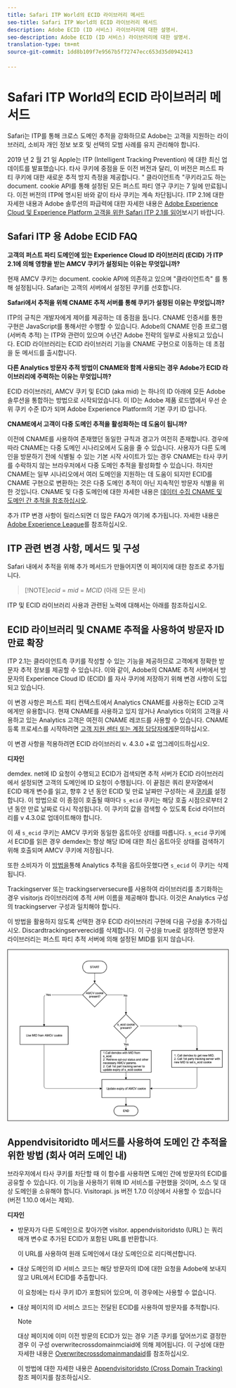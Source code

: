 ```yaml
---
title: Safari ITP World의 ECID 라이브러리 메서드
seo-title: Safari ITP World의 ECID 라이브러리 메서드
description: Adobe ECID (ID 서비스) 라이브러리에 대한 설명서.
seo-description: Adobe ECID (ID 서비스) 라이브러리에 대한 설명서.
translation-type: tm+mt
source-git-commit: 1dd8b109f7e9567b5f72747ecc653d35d0942413

---
```



# Safari ITP World의 ECID 라이브러리 메서드

Safari는 ITP를 통해 크로스 도메인 추적을 강화하므로 Adobe는 고객을 지원하는 라이브러리, 소비자 개인 정보 보호 및 선택의 모범 사례를 유지 관리해야 합니다.

2019 년 2 월 21 일 Apple는 ITP (Intelligent Tracking Prevention) 에 대한 최신 업데이트를 발표했습니다. 타사 쿠키에 중점을 둔 이전 버전과 달리, 이 버전은 퍼스트 파티 쿠키에 대한 새로운 추적 방지 측정을 제공합니다. &quot; 클라이언트측 &quot;쿠키라고도 하는 document. cookie API를 통해 설정된 모든 퍼스트 파티 영구 쿠키는 7 일에 만료됩니다. 이전 버전의 ITP에 명시된 바와 같이 타사 쿠키는 계속 차단됩니다. ITP 2.1에 대한 자세한 내용과 Adobe 솔루션의 파급력에 대한 자세한 내용은 [Adobe Experience Cloud 및 Experience Platform 고객을 위한 Safari ITP 2.1를 읽어](https://medium.com/adobetech/safari-itp-2-1-impact-on-adobe-experience-cloud-customers-9439cecb55ac)보시기 바랍니다.

## Safari ITP 용 Adobe ECID FAQ

**고객의 퍼스트 파티 도메인에 있는 Experience Cloud ID 라이브러리 (ECID) 가 ITP 2.1에 의해 영향을 받는 AMCV 쿠키가 설정되는 이유는 무엇입니까?**

현재 AMCV 쿠키는 document. cookie API에 의존하고 있으며 &quot;클라이언트측&quot; 를 통해 설정됩니다. Safari는 고객의 서버에서 설정된 쿠키를 선호합니다.

**Safari에서 추적을 위해 CNAME 추적 서버를 통해 쿠키가 설정된 이유는 무엇입니까?**

ITP의 규칙은 개발자에게 제어를 제공하는 데 중점을 둡니다. CNAME 인증서를 통한 구현은 JavaScript를 통해서만 수행할 수 있습니다. Adobe의 CNAME 인증 프로그램 (서버측 추적) 는 ITP와 관련이 있으며 수년간 Adobe 전략의 일부로 사용되고 있습니다. ECID 라이브러리는 ECID 라이브러리 기능을 CNAME 구현으로 이동하는 데 초점을 둔 메서드를 출시합니다.

**다른 Analytics 방문자 추적 방법이 CNAME와 함께 사용되는 경우 Adobe가 ECID 라이브러리에 주력하는 이유는 무엇입니까?**

ECID 라이브러리, AMCV 쿠키 및 ECID (aka mid) 는 하나의 ID 아래에 모든 Adobe 솔루션을 통합하는 방법으로 시작되었습니다. 이 ID는 Adobe 제품 로드맵에서 우선 순위 쿠키 수준 ID가 되며 Adobe Experience Platform의 기본 쿠키 ID 입니다.

**CNAME에서 고객이 다중 도메인 추적을 활성화하는 데 도움이 됩니까?**

이전에 CNAME를 사용하여 존재했던 동일한 규칙과 경고가 여전히 존재합니다. 경우에 따라 CNAME는 다중 도메인 시나리오에서 도움을 줄 수 있습니다. 사용자가 다른 도메인을 방문하기 전에 식별될 수 있는 기본 시작 사이트가 있는 경우 CNAME는 타사 쿠키를 수락하지 않는 브라우저에서 다중 도메인 추적을 활성화할 수 있습니다. 하지만 CNAME는 일부 시나리오에서 여러 도메인을 지원하는 데 도움이 되지만 ECID를 CNAME 구현으로 변환하는 것은 다중 도메인 추적이 아닌 지속적인 방문자 식별을 위한 것입니다. CNAME 및 다중 도메인에 대한 자세한 내용은 [데이터 수집 CNAME 및 도메인 간 추적을 참조하십시오](/help/mcvid-reference/mcvid-analytics-reference/mcvid-cname.md).

추가 ITP 변경 사항이 릴리스되면 더 많은 FAQ가 여기에 추가됩니다. 자세한 내용은 [Adobe Experience League](https://experienceleague.adobe.com/#recommended/solutions/analytics)를 참조하십시오.

## ITP 관련 변경 사항, 메서드 및 구성

Safari 내에서 추적을 위해 추가 메서드가 만들어지면 이 페이지에 대한 참조로 추가됩니다.

>[!NOTE]*ecid* = *mid* = *MCID* (아래 모든 문서)

ITP 및 ECID 라이브러리 사용과 관련된 노력에 대해서는 아래를 참조하십시오.

## ECID 라이브러리 및 CNAME 추적을 사용하여 방문자 ID 만료 확장

ITP 2.1는 클라이언트측 쿠키를 작성할 수 있는 기능을 제공하므로 고객에게 정확한 방문자 추적 정보를 제공할 수 있습니다. 이와 같이, Adobe의 CNAME 추적 서버에서 방문자의 Experience Cloud ID (ECID) 를 자사 쿠키에 저장하기 위해 변경 사항이 도입되고 있습니다.

이 변경 사항은 퍼스트 파티 컨텍스트에서 Analytics CNAME를 사용하는 ECID 고객에게만 유용합니다. 현재 CNAME를 사용하고 있지 않거나 Analytics 이외의 고객을 사용하고 있는 Analytics 고객은 여전히 CNAME 레코드를 사용할 수 있습니다. CNAME 등록 프로세스를 시작하려면 [고객 지원 센터 또는 계정 담당자에게](https://marketing.adobe.com/resources/help/en_US/whitepapers/first_party_cookies/adobe_managed_cert_pgm.html)문의하십시오.

이 변경 사항을 적용하려면 ECID 라이브러리 v. 4.3.0 +로 업그레이드하십시오.

**디자인**

demdex. net에 ID 요청이 수행되고 ECID가 검색되면 추적 서버가 ECID 라이브러리에서 설정되면 고객의 도메인에 ID 요청이 수행됩니다. 이 끝점은 쿼리 문자열에서 ECID 매개 변수를 읽고, 향후 2 년 동안 ECID 및 만료 날짜만 구성하는 새 [쿠키를](/help/mcvid-introduction/mcvid-cookies.md) 설정합니다. 이 방법으로 이 종점이 호출될 때마다 `s_ecid` 쿠키는 해당 호출 시점으로부터 2 년 동안 만료 날짜로 다시 작성됩니다. 이 쿠키의 값을 검색할 수 있도록 Ecid 라이브러리를 v 4.3.0로 업데이트해야 합니다.

이 새 `s_ecid` 쿠키는 AMCV 쿠키와 동일한 옵트아웃 상태를 따릅니다. `s_ecid` 쿠키에서 ECID를 읽은 경우 demdex는 항상 해당 ID에 대한 최신 옵트아웃 상태를 검색하기 위해 호출되며 AMCV 쿠키에 저장됩니다.

또한 소비자가 이 [방법을](https://marketing.adobe.com/resources/help/en_US/sc/implement/opt_out_link.html)통해 Analytics 추적을 옵트아웃했다면 `s_ecid` 이 쿠키는 삭제됩니다.

Trackingserver 또는 trackingserversecure를 사용하여 라이브러리를 초기화하는 경우 visitorjs 라이브러리에 추적 서버 이름을 제공해야 합니다. 이것은 Analytics 구성의 trackingserver 구성과 일치해야 합니다.

이 방법을 활용하지 않도록 선택한 경우 ECID 라이브러리 구현에 다음 구성을 추가하십시오. Discardtrackingserverecid를 삭제합니다. 이 구성을 true로 설정하면 방문자 라이브러리는 퍼스트 파티 추적 서버에 의해 설정된 MID를 읽지 않습니다.

![](assets/itp-proposal-v1.png)

## Appendvisitoridto 메서드를 사용하여 도메인 간 추적을 위한 방법 (회사 여러 도메인 내)

브라우저에서 타사 쿠키를 차단할 때 이 함수를 사용하면 도메인 간에 방문자의 ECID를 공유할 수 있습니다. 이 기능을 사용하기 위해 ID 서비스를 구현했을 것이며, 소스 및 대상 도메인을 소유해야 합니다. Visitorapi. js 버전 1.7.0 이상에서 사용할 수 있습니다 (버전 1.10.0 에서는 제외).

**디자인**

* 방문자가 다른 도메인으로 찾아가면 visitor. appendvisitoridsto (URL) 는 쿼리 매개 변수로 추가된 ECID가 포함된 URL를 반환합니다.

   이 URL를 사용하여 원래 도메인에서 대상 도메인으로 리디렉션합니다.

* 대상 도메인의 ID 서비스 코드는 해당 방문자의 ID에 대한 요청을 Adobe에 보내지 않고 URL에서 ECID를 추출합니다.

   이 요청에는 타사 쿠키 ID가 포함되어 있으며, 이 경우에는 사용할 수 없습니다.

* 대상 페이지의 ID 서비스 코드는 전달된 ECID를 사용하여 방문자를 추적합니다.

   >[!NOTE]
   >대상 페이지에 이미 이전 방문의 ECID가 있는 경우 기존 쿠키를 덮어쓰기로 결정한 경우 이 구성 overwritecrossdomainmciaid에 의해 제어됩니다. 이 구성에 대한 자세한 내용은 [Overwritecrossdomainmandaid](/help/mcvid-library/mcvid-function-vars/mcvid-overwrite-visitor-id.md)를 참조하십시오.
   >
   >이 방법에 대한 자세한 내용은 [Appendvisitoridsto (Cross Domain Tracking)](/help/mcvid-library/mcvid-get-set/mcvid-appendvisitorid.md) 참조 페이지를 참조하십시오.
